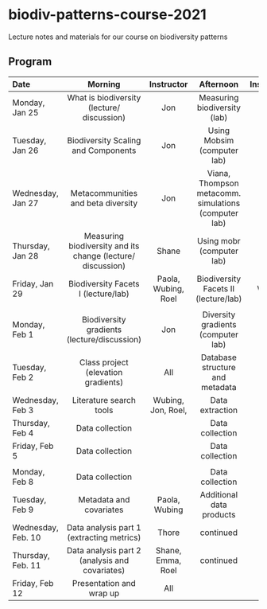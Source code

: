 # biodiv-patterns-course-2021
Lecture notes and materials for our course on biodiversity patterns


## Program

|Date             | Morning                   | Instructor    | Afternoon   | Instructor | 
| :------------- | :----------: | :----------: | :----------: | -----------: |
|Monday, Jan 25 | What is biodiversity (lecture/ discussion) | Jon | Measuring biodiversity (lab) | Jon | 
|Tuesday, Jan 26 | Biodiversity Scaling and Components | Jon | Using Mobsim (computer lab) | Alban | 
|Wednesday, Jan 27 | Metacommunities and beta diversity | Jon | Viana, Thompson metacomm. simulations (computer lab) | Duarte |
|Thursday, Jan 28 | Measuring biodiversity and its change (lecture/ discussion) | Shane |Using mobr (computer lab) | Shane (Thore) |
|Friday, Jan 29 | Biodiversity Facets I (lecture/lab) | Paola, Wubing, Roel  | Biodiversity Facets II (lecture/lab) | Paola, Wubing, Roel | 
| | | | | |
|Monday, Feb 1 | Biodiversity gradients (lecture/discussion) | Jon | Diversity gradients (computer lab) | Thore| 
|Tuesday, Feb 2  | Class project (elevation gradients)  | All  | Database structure and metadata | Thore, Emma, Roel | 
|Wednesday, Feb 3 | Literature search tools | Wubing, Jon, Roel,   | Data extraction | Alban, Thore | 
|Thursday, Feb 4 | Data collection  |  | Data collection |  | 
|Friday, Feb 5 | Data collection |  | Data collection |  | 
| | | | | |
|Monday, Feb 8 | Data collection |  | Data collection |  | 
|Tuesday, Feb 9 | Metadata and covariates | Paola, Wubing | Additional data products | Paola, Wubing | 
|Wednesday, Feb. 10 | Data analysis part 1 (extracting metrics) | Thore  | continued |  | 
|Thursday, Feb. 11 | Data analysis part 2 (analysis and covariates) | Shane, Emma, Roel | continued |  | 
|Friday, Feb 12 | Presentation and wrap up | All |  |  | 




